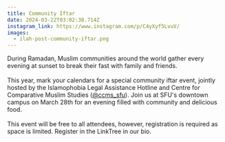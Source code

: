 ```yaml
---
title: Community Iftar
date: 2024-03-22T03:02:38.714Z
instagram_link: https://www.instagram.com/p/C4yXyf5LvuV/
images:
  - ilah-post-community-iftar.png
---
```

During Ramadan, Muslim communities around the world gather every evening at sunset to break their fast with family and friends.\
\
This year, mark your calendars for a special community iftar event, jointly hosted by the Islamophobia Legal Assistance Hotline and Centre for Comparative Muslim Studies ([@ccms_sfu](https://www.instagram.com/ccms_sfu/)). Join us at SFU's downtown campus on March 28th for an evening filled with community and delicious food.\
\
This event will be free to all attendees, however, registration is required as space is limited. Register in the LinkTree in our bio.